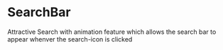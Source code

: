 # SearchBar

Attractive Search with animation feature which allows the search bar to appear whenver the search-icon is clicked
